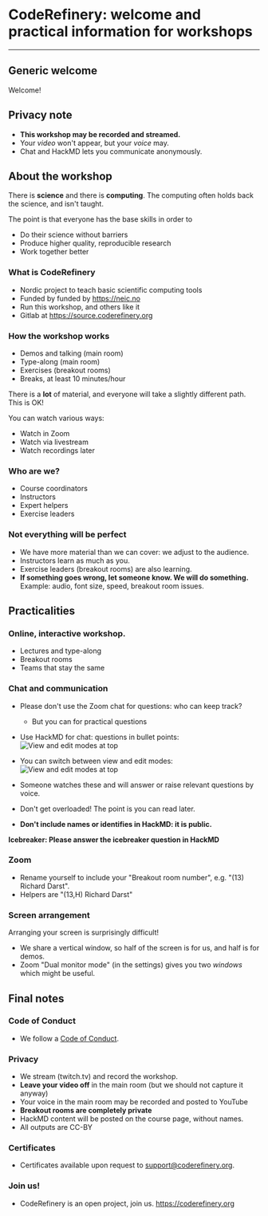 

# CodeRefinery: welcome and practical information for workshops

---

## Generic welcome

Welcome!


## Privacy note

* **This workshop may be recorded and streamed.**
* Your *video* won't appear, but your *voice* may.
* Chat and HackMD lets you communicate anonymously.



## About the workshop

There is **science** and there is **computing**.  The computing often
holds back the science, and isn't taught.

The point is that everyone has the base skills in order to

- Do their science without barriers
- Produce higher quality, reproducible research
- Work together better


### What is CodeRefinery

- Nordic project to teach basic scientific computing tools
- Funded by funded by https://neic.no
- Run this workshop, and others like it
- Gitlab at https://source.coderefinery.org


### How the workshop works

- Demos and talking (main room)
- Type-along (main room)
- Exercises (breakout rooms)
- Breaks, at least 10 minutes/hour

There is a **lot** of material, and everyone will take a slightly
different path.  This is OK!

You can watch various ways:

- Watch in Zoom
- Watch via livestream
- Watch recordings later


### Who are we?

- Course coordinators
- Instructors
- Expert helpers
- Exercise leaders



### Not everything will be perfect

- We have more material than we can cover: we adjust to the audience.
- Instructors learn as much as you.
- Exercise leaders (breakout rooms) are also learning.
- **If something goes wrong, let someone know.  We will do
  something.** Example: audio, font size, speed, breakout room
  issues.



## Practicalities

### Online, interactive workshop.

- Lectures and type-along
- Breakout rooms
- Teams that stay the same

### Chat and communication

- Please don't use the Zoom chat for questions: who can keep track?
  - But you can for practical questions

- Use HackMD for chat: questions in bullet points:
  ![View and edit modes at top](https://coderefinery.github.io/manuals/_images/hackmd--questions2.png)


- You can switch between view and edit modes:
  ![View and edit modes at top](https://coderefinery.github.io/manuals/_images/hackmd--controls.png)

- Someone watches these and will answer or raise relevant questions by
  voice.

- Don't get overloaded!  The point is you can read later.

- **Don't include names or identifies in HackMD: it is public.**

**Icebreaker: Please answer the icebreaker question in HackMD**

### Zoom

- Rename yourself to include your "Breakout room number", e.g. "(13)
  Richard Darst".
- Helpers are "(13,H) Richard Darst"



### Screen arrangement

Arranging your screen is surprisingly difficult!

- We share a vertical window, so half of the screen is for us, and
  half is for demos.
- Zoom "Dual monitor mode" (in the settings) gives you two *windows*
  which might be useful.



## Final notes


### Code of Conduct

- We follow a [Code of
  Conduct](https://coderefinery.org/about/code-of-conduct/).


### Privacy

- We stream (twitch.tv) and record the workshop.
- **Leave your video off** in the main room (but we should not capture
  it anyway)
- Your voice in the main room may be recorded and posted to YouTube
- **Breakout rooms are completely private**
- HackMD content will be posted on the course page, without names.
- All outputs are CC-BY


### Certificates

- Certificates available upon request to support@coderefinery.org.


### Join us!

- CodeRefinery is an open project, join us.  https://coderefinery.org

